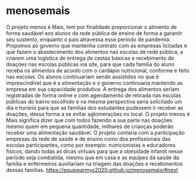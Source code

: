 # menosemais
O projeto menos é Mais, tem por finalidade proporcionar o alimento de forma saudável aos alunos da rede pública de ensino de forma a garantir seu sustento, enquanto o país atravessa esse período de pandemia. 
Propomos ao governo que mantenha contrato com as empresas licitadas e que fazem o abastecimento dos alimentos nas escolas de rede pública, a criarem uma logística de entrega de cestas básicas e recebimento de doações nas escolas públicas via site, para que cada família do aluno receba os alimentos de acordo com o cardápio nutricional, conforme é feito nas escolas. 
Os alunos continuariam sendo assistidos no que é imprescindível que é a alimentação e o governo continuaria mantendo as empresa em sua capacidade produtiva. 
A entrega dos alimentos seriam registradas de forma online e com agendamento de retirada nas escolas públicas do bairro escolhido e na mesma perspectiva seria solicitado um dia e horário para que as famílias dos estudantes pudessem ir receber as doações, dessa forma a se evitar aglomerações no local.
O projeto menos é Mais significa dizer que com todos fazendo a sua parte nas doações mesmo quem em pequena quantidade, milhares de crianças poderão receber uma alimentação saudável. O projeto contaria com a participação empresas da rede de saúde e de ensino como dos profissionais das escolas participantes, como por exemplo: nutricionistas e educadores físicos, dando todas as dicas virtuais para que a obesidade infantil nesse período seja combatida, mesmo que em casa e as equipes da saúde da família e enfermeiros auxiliariam na triagem das doações e recebimentos dessas famílias.
https://equipearmys2020.github.io/menosemais/#next 
